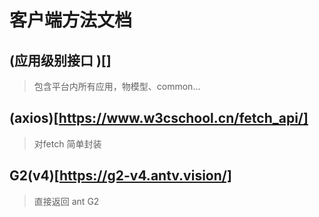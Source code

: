 # 客户端方法文档

## (应用级别接口 )[]
> 包含平台内所有应用，物模型、common...

## (axios)[https://www.w3cschool.cn/fetch_api/]
> 对fetch 简单封装

## G2(v4)[https://g2-v4.antv.vision/]
> 直接返回 ant G2